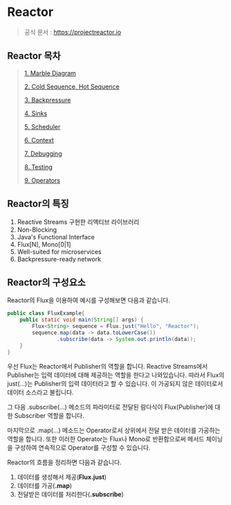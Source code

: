 # Reactor

> 공식 문서 : https://projectreactor.io

## Reactor 목차

> [1. Marble Diagram](https://github.com/tlarbals824/TIL/blob/main/spring/Reactor/MarbleDiagram.md)
> 
> [2. Cold Sequence, Hot Sequence](https://github.com/tlarbals824/TIL/blob/main/spring/Reactor/ColdSequenceHotSequence.md)
> 
> [3. Backpressure](https://github.com/tlarbals824/TIL/blob/main/spring/Reactor/Backpressure.md)
> 
> [4. Sinks](https://github.com/tlarbals824/TIL/blob/main/spring/Reactor/Sinks.md)
> 
> [5. Scheduler](https://github.com/tlarbals824/TIL/blob/main/spring/Reactor/Scheduler.md)
> 
> [6. Context]()
> 
> [7. Debugging]()
> 
> [8. Testing]()
> 
> [9. Operators]()


## Reactor의 특징

1. Reactive Streams 구현한 리액티브 라이브러리
2. Non-Blocking
3. Java's Functional Interface
4. Flux[N], Mono[0|1]
5. Well-suited for microservices
6. Backpressure-ready network

## Reactor의 구성요소

Reactor의 Flux을 이용하여 예시를 구성해보면 다음과 같습니다.

~~~java
public class FluxExample{
    public static void main(String[] args) {
        Flux<String> sequence = Flux.just("Hello", "Reactor");
        sequence.map(data -> data.toLowerCase())
                .subscribe(data -> System.out.println(data));
    }
}
~~~

우선 Flux는 Reactor에서 Publisher의 역할을 합니다. Reactive Streams에서 Publisher는 입력 데이터에 대해 제공하는 역할을 한다고 나와있습니다. 따라서 Flux의 just(...)는 Publisher의 입력 데이터라고 할 수 있습니다. 이 가공되지 않은 데이터로서 데이터 소스라고 불립니다.

 그 다음 .subscribe(...) 메소드의 파라미터로 전달된 람다식이 Flux(Publisher)에 대한 Subscriber 역할을 합니다.

 마지막으로 .map(...) 메소드는 Operator로서 상위에서 전달 받은 데이터를 가공하는 역할을 합니다. 또한 이러한 Operator는 Flux나 Mono로 반환함으로써 메서드 체이닝을 구성하여 연속적으로 Operator를 구성할 수 있습니다.

 Reactor의 흐름을 정리하면 다음과 같습니다.
1. 데이터를 생성해서 제공(**Flux.just**)
2. 데이터를 가공(**.map**)
3. 전달받은 데이터를 처리한다(**.subscribe**)

